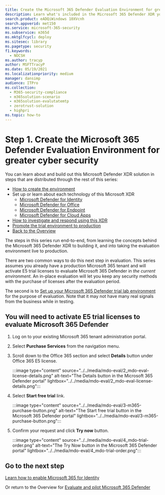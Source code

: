 ```yaml
---
title: Create the Microsoft 365 Defender Evaluation Environment for greater cyber security and XDR
description: Learn what's included in the Microsoft 365 Defender XDR you will evaluate, and se up your Microsoft 365 Defender trial lab or pilot environment by activating trial licenses. Start your XDR cyber security journey here and learn how to take that test to production.
search.product: eADQiWindows 10XVcnh
search.appverid: met150
ms.service: microsoft-365-security
ms.subservice: m365d
ms.mktglfcycl: deploy
ms.sitesec: library
ms.pagetype: security
f1.keywords: 
  - NOCSH
ms.author: tracyp
author: MSFTTracyP
ms.date: 05/19/2021
ms.localizationpriority: medium
manager: dansimp 
audience: ITPro
ms.collection: 
  - M365-security-compliance
  - m365solution-scenario
  - m365solution-evalutatemtp
  - zerotrust-solution
  - highpri
ms.topic: how-to
---
```

# Step 1. Create the Microsoft 365 Defender Evaluation Environment for greater cyber security

You can learn about and build out this Microsoft Defender XDR solution in steps that are distributed through the rest of this series:

- [How to create the environment](eval-create-eval-environment.md)
- Set up or learn about each technology of this Microsoft XDR
    - [Microsoft Defender for Identity](eval-defender-identity-overview.md)
    - [Microsoft Defender for Office](eval-defender-office-365-overview.md)
    - [Microsoft Defender for Endpoint](eval-defender-endpoint-overview.md)
    - [Microsoft Defender for Cloud Apps](eval-defender-mcas-overview.md)
- [How to investigate and respond using this XDR](eval-defender-investigate-respond.md)
- [Promote the trial environment to production](eval-defender-promote-to-production.md)
- [Back to the Overview](eval-overview.md)

The steps in this series run end-to-end, from learning the concepts behind the Microsoft 365 Defender XDR to building it, and into taking the evaluation environment live to production.

There are two common ways to do this next step in evaluation. This series assumes you already have a production Microsoft 365 tenant and will activate E5 trial licenses to evaluate Microsoft 365 Defender in *the current environment*. An in-place evaluation will let you keep any security methods with the purchase of licenses after the evaluation period.

The second is to  [Set up your Microsoft 365 Defender trial lab environment](setup-m365deval.md) for the purpose of evaluation. Note that it may not have many real signals from the business while in testing.

## You will need to activate E5 trial licenses to evaluate Microsoft 365 Defender

1. Log on to your existing Microsoft 365 tenant administration portal.
2. Select **Purchase Services** from the navigation menu.
3. Scroll down to the Office 365 section and select **Details** button under Office 365 E5 license.

   :::image type="content" source="../../media/mdo-eval/2_mdo-eval-license-details.png" alt-text="The Details button in the Microsoft 365 Defender portal" lightbox="../../media/mdo-eval/2_mdo-eval-license-details.png":::

4. Select **Start free trial** link.

   :::image type="content" source="../../media/mdo-eval/3-m365-purchase-button.png" alt-text="The Start free trial button in the Microsoft 365 Defender portal" lightbox="../../media/mdo-eval/3-m365-purchase-button.png":::

5. Confirm your request and click **Try now** button.

   :::image type="content" source="../../media/mdo-eval/4_mdo-trial-order.png" alt-text="The Try Now button in the Microsoft 365 Defender portal" lightbox="../../media/mdo-eval/4_mdo-trial-order.png":::

## Go to the next step

[Learn how to enable Microsoft 365 for Identity](eval-defender-identity-overview.md)

Or return to the Overview for [Evaluate and pilot Microsoft 365 Defender](eval-overview.md)
